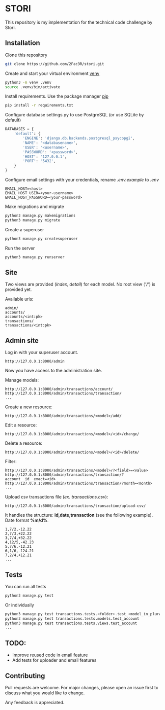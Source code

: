 # STORI

This repository is my implementation for the technical code challenge by Stori.

## Installation

Clone this repository

```sh
git clone https://github.com/2Fac3R/stori.git
```

Create and start your virtual environment [venv](https://docs.python.org/3/library/venv.html)

```sh
python3 -m venv .venv
source .venv/bin/activate
```

Install requirements. Use the package manager [pip](https://pip.pypa.io/en/stable/)

```sh
pip install -r requirements.txt
```

Configure database settings.py to use PostgreSQL (or use SQLite by default)

```python
DATABASES = {
    'default': {
        'ENGINE': 'django.db.backends.postgresql_psycopg2',
        'NAME': '<databasename>',
        'USER': '<username>',
        'PASSWORD': '<password>',
        'HOST': '127.0.0.1',
        'PORT': '5432',
    }
}
```

Configure email settings with your credentials, rename *.env.example* to *.env*

```
EMAIL_HOST=<host>
EMAIL_HOST_USER=<your-username>
EMAIL_HOST_PASSWORD=<your-password>
```

Make migrations and migrate

```sh
python3 manage.py makemigrations
python3 manage.py migrate
```

Create a superuser

```sh
python3 manage.py createsuperuser
```

Run the server

```sh
python3 manage.py runserver
```


## Site

Two views are provided (*index, detail*) for each model. No root view (*'/'*) is provided yet.

Available urls:

    admin/
    accounts/
    accounts/<int:pk>
    transactions/
    transactions/<int:pk>

## Admin site
Log in with your superuser account.

    http://127.0.0.1:8000/admin

Now you have access to the administration site.

Manage models:

    http://127.0.0.1:8000/admin/transactions/account/
    http://127.0.0.1:8000/admin/transactions/transaction/
    ...

Create a new resource:

    http://127.0.0.1:8000/admin/transactions/<model>/add/

Edit a resource:

    http://127.0.0.1:8000/admin/transactions/<model>/<id>/change/

Delete a resource:

    http://127.0.0.1:8000/admin/transactions/<model>/<id>/delete/

Filter:

    http://127.0.0.1:8000/admin/transactions/<model>/?<field>=<value>
    http://127.0.0.1:8000/admin/transactions/transaction/?account__id__exact=<id>
    http://127.0.0.1:8000/admin/transactions/transaction/?month=<month>
    ...

Upload csv transactions file (*ex. transactions.csv*):

    http://127.0.0.1:8000/admin/transactions/transaction/upload-csv/

It handles the structure: **id,date,transaction** (see the following example). Date format **%m/d%**.

    1,7/2,-12.22
    2,7/3,+22.22
    3,7/4,+32.22
    4,12/5,-42.23
    5,7/6,-12.21
    6,1/6,-124.21
    7,2/4,+12.21
    ...

## Tests

You can run all tests

```sh
python3 manage.py test
```

Or individually

```sh
python3 manage.py test transactions.tests.<folder>.test_<model_in_plural>
python3 manage.py test transactions.tests.models.test_account
python3 manage.py test transactions.tests.views.test_account
...
```

## TODO:
* Improve reused code in email feature
* Add tests for uploader and email features

## Contributing
Pull requests are welcome. For major changes, please open an issue first to discuss what you would like to change.

Any feedback is appreciated.